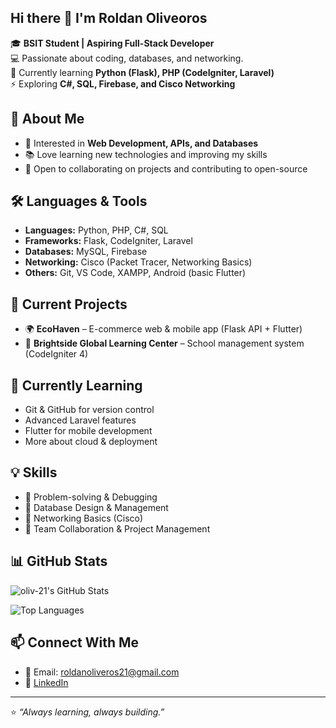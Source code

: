 ## Hi there 👋 I'm Roldan Oliveoros


🎓 **BSIT Student | Aspiring Full-Stack Developer**  
💻 Passionate about coding, databases, and networking.  
🌱 Currently learning **Python (Flask), PHP (CodeIgniter, Laravel)**  
⚡ Exploring **C#, SQL, Firebase, and Cisco Networking**  

## 🚀 About Me
- 🎯 Interested in **Web Development, APIs, and Databases**  
- 📚 Love learning new technologies and improving my skills  
- 🤝 Open to collaborating on projects and contributing to open-source

## 🛠️ Languages & Tools 
- **Languages:** Python, PHP, C#, SQL
- **Frameworks:** Flask, CodeIgniter, Laravel 
- **Databases:** MySQL, Firebase
- **Networking:** Cisco (Packet Tracer, Networking Basics)
- **Others:** Git, VS Code, XAMPP, Android (basic Flutter)

## 🔨 Current Projects
- 🌍 **EcoHaven** – E-commerce web & mobile app (Flask API + Flutter)  
- 🏫 **Brightside Global Learning Center** – School management system (CodeIgniter 4)

## 🌱 Currently Learning
- Git & GitHub for version control  
- Advanced Laravel features  
- Flutter for mobile development  
- More about cloud & deployment  


## 💡 Skills
- 🔹 Problem-solving & Debugging  
- 🔹 Database Design & Management    
- 🔹 Networking Basics (Cisco)  
- 🔹 Team Collaboration & Project Management  


## 📊 GitHub Stats
![oliv-21's GitHub Stats](https://github-readme-stats.vercel.app/api?username=oliv-21&show_icons=true&theme=tokyonight)

![Top Languages](https://github-readme-stats.vercel.app/api/top-langs/?username=oliv-21&layout=compact&theme=tokyonight)

## 📫 Connect With Me

- 📧 Email: roldanoliveros21@gmail.com
- 💼 [LinkedIn](https://www.linkedin.com/in/roldan-oliveros-59250b190)  




---

⭐ *“Always learning, always building.”*  
